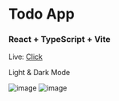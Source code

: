 # Todo App
### React + TypeScript + Vite

Live: [Click](https://kellystodoapp.netlify.app)

Light & Dark Mode

![image](https://github.com/kellywslee/todo/assets/76071382/5b4dae42-0b6f-49e7-a0ca-33825dd0480c)
![image](https://github.com/kellywslee/todo/assets/76071382/9cbddaa1-702f-4135-b56b-cdfcba38ef4b)


